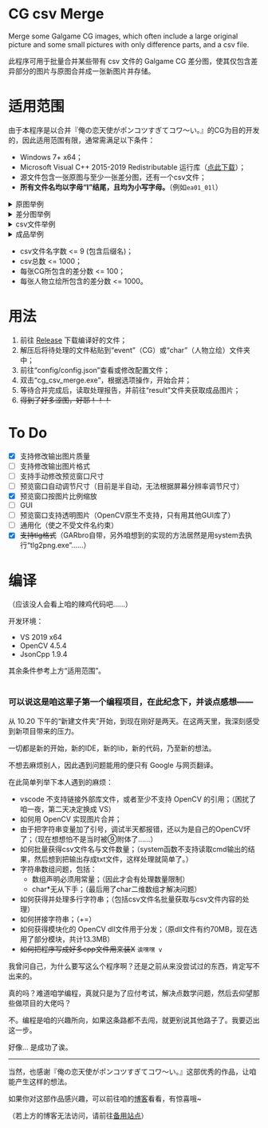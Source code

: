 # CG csv Merge 
Merge some Galgame CG images, which often include a large original picture and some small pictures with only difference parts, and a csv file. 

此程序可用于批量合并某些带有 csv 文件的 Galgame CG 差分图，使其仅包含差异部分的图片与原图合并成一张新图片并存储。
# 适用范围
由于本程序是以合并『俺の恋天使がポンコツすぎてコワ～い。』的CG为目的开发的，因此适用范围有限，通常需满足以下条件：

- Windows 7+ x64；
- Microsoft Visual C++ 2015-2019 Redistributable 运行库（[点此下载](https://aka.ms/vs/16/release/vc_redist.x64.exe)）；
- 源文件包含一张原图与至少一张差分图，还有一个csv文件；
- **所有文件名均以字母“l”结尾，且均为小写字母。**（例如`ea01_01l`）
<details>
  <summary>原图举例</summary>
  <img src="https://file.sxjeru.top/%E5%9B%BE%E5%BA%8A/ea01_01l.jpg" alt="Origin">
</details> 
<details>
  <summary>差分图举例</summary>
  <img src="https://file.sxjeru.top/%E5%9B%BE%E5%BA%8A/ea01_02l.jpg" alt="Diff">
</details> 
<details>
  <summary>csv文件举例</summary>
  <img src="https://file.sxjeru.top/%E5%9B%BE%E5%BA%8A/csv-simple.png" alt="csv">
</details> 
<details>
  <summary>成品举例</summary>
  <img src="https://file.sxjeru.top/%E5%9B%BE%E5%BA%8A/ea01_02l-ok.jpg" alt="OK">
</details> 

- csv文件名字数 <= 9 (包含后缀名)；
- csv总数 <= 1000；
- 每张CG所包含的差分数 <= 100；
- 每张人物立绘所包含的差分数 <= 1000。
# 用法
1. 前往 [Release](https://github.com/sxjeru/CG-csv-Merge/releases) 下载编译好的文件；
2. 解压后将待处理的文件粘贴到“event”（CG）或“char”（人物立绘）文件夹中；
3. 前往“config/config.json”查看或修改配置文件；
4. 双击“cg_csv_merge.exe”，根据选项操作，开始合并；
5. 等待合并完成后，读取处理报告，并前往“result”文件夹获取成品图片；
6. ~~得到了好多涩图，好耶！！！~~
# To Do
- [x] 支持修改输出图片质量
- [ ] 支持修改输出图片格式
- [ ] 支持手动修改预览窗口尺寸
- [ ] 预览窗口自动调节尺寸（目前是半自动，无法根据屏幕分辨率调节尺寸）
- [x] 预览窗口按图片比例缩放
- [ ] GUI
- [ ] 预览窗口支持透明图片（OpenCV原生不支持，只有用其他GUI库了）
- [ ] 通用化（使之不受文件名约束）
- [x] ~~支持tlg格式~~（GARbro自带，另外咱想到的实现的方法居然是用system去执行“tlg2png.exe”……）
# 编译
（应该没人会看上咱的辣鸡代码吧……）

开发环境：
- VS 2019 x64
- OpenCV 4.5.4
- JsonCpp 1.9.4

其余条件参考上方“适用范围”。
<br><br>
### 可以说这是咱这辈子第一个编程项目，在此纪念下，并谈点感想——
从 10.20 下午的“新建文件夹”开始，到现在刚好是两天。在这两天里，我深刻感受到新项目带来的压力。

一切都是新的开始，新的IDE，新的lib，新的代码，乃至新的想法。

不想去麻烦别人，因此遇到问题能用的便只有 Google 与网页翻译。

在此简单列举下本人遇到的麻烦：
- vscode 不支持链接外部库文件，或者至少不支持 OpenCV 的引用；（困扰了咱一夜，第二天决定换成 VS）
- 如何用 OpenCV 实现图片合并；
- 由于把字符串变量加了引号，调试半天都报错，还以为是自己的OpenCV坏了；（现在想想怕不是当时被⑨附体了……）
- 如何批量获得csv文件名与文件数量；（system函数不支持读取cmd输出的结果，然后想到把输出存成txt文件，这样处理就简单了。）
- 字符串数组问题，包括：
  - 数组声明必须用常量；（因此才会有处理数量限制）
  - char*无从下手；（最后用了char二维数组才解决问题）
- 如何获得并处理多行字符串；（包括csv文件名批量获取与csv文件内容的处理）
- 如何拼接字符串；（+=）
- 如何获得模块化的 OpenCV dll文件用于分发；（原dll文件有约70MB，现在选用了部分模块，共计13.3MB）
- ~~如何把程序写成好多cpp文件用来装X~~  `诶嘿嘿 v`

我曾问自己，为什么要写这么个程序啊？还是之前从来没尝试过的东西，肯定写不出来的。

真的吗？难道咱学编程，真就只是为了应付考试，解决点数学问题，然后去仰望那些做项目的大佬吗？

不。编程是咱的兴趣所向，如果这条路都不去闯，就更别说其他路子了。我要迈出这一步。

好像… 是成功了诶。

---
当然，也感谢『俺の恋天使がポンコツすぎてコワ～い。』这部优秀的作品，让咱能产生这样的想法。

如果你对这部作品感兴趣，可以前往咱的[博客](https://wp.me/p9GKBL-8O)看看，有惊喜哦~

（若上方的博客无法访问，请前往[备用站点](https://blog.sxjeru.top/post/6/)）
